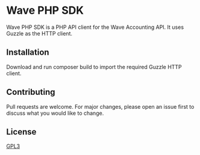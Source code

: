 # Wave PHP SDK

Wave PHP SDK is a PHP API client for the Wave Accounting API. It uses Guzzle as the HTTP client.

## Installation

Download and run composer build to import the required Guzzle HTTP client.

## Contributing
Pull requests are welcome. For major changes, please open an issue first to discuss what you would like to change.

## License
[GPL3](https://www.gnu.org/licenses/gpl-3.0.en.html)
